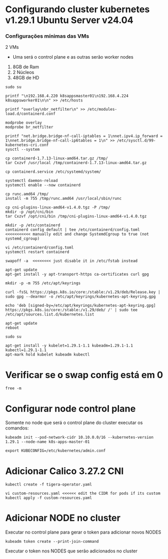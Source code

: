 # Configurando cluster kubernetes v1.29.1 Ubuntu Server v24.04

### Configurações mínimas das VMs
2 VMs
- Uma será o control plane e as outras serão worker nodes
1. 8GB de Ram
1. 2 Núcleos
1. 48GB de HD

```
sudo su
```

```
printf "\n192.168.4.220 k8sappsmaster01\n192.168.4.224 k8sappsworker01\n\n" >> /etc/hosts
```

```
printf "overlay\nbr_netfilter\n" >> /etc/modules-load.d/containerd.conf
```

```
modprobe overlay
modprobe br_netfilter
```

```
printf "net.bridge.bridge-nf-call-iptables = 1\nnet.ipv4.ip_forward = 1\nnet.bridge.bridge-nf-call-ip6tables = 1\n" >> /etc/sysctl.d/99-kubernetes-cri.conf
sysctl --system
```

```
cp containerd-1.7.13-linux-amd64.tar.gz /tmp/
tar Cxzvf /usr/local /tmp/containerd-1.7.13-linux-amd64.tar.gz
```

```
cp containerd.service /etc/systemd/system/
```
```
systemctl daemon-reload
systemctl enable --now containerd
```

```
cp runc.amd64 /tmp/
install -m 755 /tmp/runc.amd64 /usr/local/sbin/runc
```

```
cp cni-plugins-linux-amd64-v1.4.0.tgz -P /tmp/
mkdir -p /opt/cni/bin
tar Cxzvf /opt/cni/bin /tmp/cni-plugins-linux-amd64-v1.4.0.tgz
```

```
mkdir -p /etc/containerd
containerd config default | tee /etc/containerd/config.toml   <<<<<<<<<<< manually edit and change SystemdCgroup to true (not systemd_cgroup)

vi /etc/containerd/config.toml
systemctl restart containerd
```

```
swapoff -a  <<<<<<<< just disable it in /etc/fstab instead
```

```
apt-get update
apt-get install -y apt-transport-https ca-certificates curl gpg
```

```
mkdir -p -m 755 /etc/apt/keyrings
```
```
curl -fsSL https://pkgs.k8s.io/core:/stable:/v1.29/deb/Release.key | sudo gpg --dearmor -o /etc/apt/keyrings/kubernetes-apt-keyring.gpg
```
```
echo 'deb [signed-by=/etc/apt/keyrings/kubernetes-apt-keyring.gpg] https://pkgs.k8s.io/core:/stable:/v1.29/deb/ /' | sudo tee /etc/apt/sources.list.d/kubernetes.list
```

```
apt-get update
reboot
```

```
sudo su

apt-get install -y kubelet=1.29.1-1.1 kubeadm=1.29.1-1.1 kubectl=1.29.1-1.1
apt-mark hold kubelet kubeadm kubectl
```

# Verificar se o swap config está em 0

```
free -m
```

# Configurar node control plane
Somente no node que será o control plane do cluster executar os comandos:
```
kubeadm init --pod-network-cidr 10.10.0.0/16 --kubernetes-version 1.29.1 --node-name k8s-apps-master-01
```
```
export KUBECONFIG=/etc/kubernetes/admin.conf
```
# Adicionar Calico 3.27.2 CNI 
```
kubectl create -f tigera-operator.yaml
```
```
vi custom-resources.yaml <<<<<< edit the CIDR for pods if its custom
kubectl apply -f custom-resources.yaml
```
# Adicionar NODE no cluster
Executar no control plane para gerar o token para adicionar novos NODES
```
kubeadm token create --print-join-command
```
Executar o token nos NODES que serão adicionados no cluster
